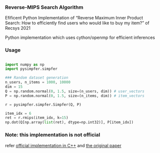 ### Reverse-MIPS Search Algorithm

Efificent Python Implementation of “Reverse Maximum Inner Product Search: How to efficiently find users who would like to buy my item?” of Recsys 2021

Python implementation which uses cython/openmp for efficient inferences

### Usage
```python

import numpy as np
import pysimpfer.simpfer

### Random dataset generation
n_users, n_items = 1000, 10000
dim = 15
Q = np.random.normal(0, 1.5, size=(n_users, dim)) # user_vectors
P = np.random.normal(0, 1.5, size=(n_items, dim)) # item_vectors

r = pysimpfer.simpfer.Simpfer(Q, P)

item_idx = 6
ret = r.rmips(item_idx, k=15)
np.dot(Q[np.array(list(ret), dtype=np.int32)], P[item_idx])
```



### Note: this implementation is not official

refer [official implementation in C++](https://github.com/amgt-d1/Simpfer) and [the original paper](https://dl.acm.org/doi/10.1145/3460231.3474229)
